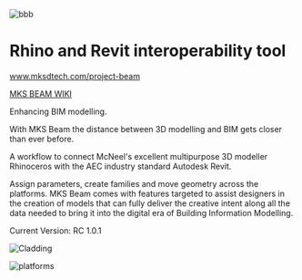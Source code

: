 ![bbb](https://user-images.githubusercontent.com/53434612/76241070-42fa3b80-622c-11ea-89e2-ff1c254f9cea.png)


# Rhino and Revit interoperability tool


www.mksdtech.com/project-beam

[MKS BEAM WIKI](https://mksdtech.gitbook.io/mks-beam/)


Enhancing BIM modelling.

With MKS Beam the distance between 3D modelling and BIM gets closer than ever before.

A workflow to connect McNeel's excellent multipurpose 3D modeller Rhinoceros with the AEC industry standard Autodesk Revit.

Assign parameters, create families and move geometry across the platforms. MKS Beam comes with features targeted to assist designers in the creation of models that can fully deliver the creative intent along all the data needed to bring it into the digital era of Building Information Modelling.

Current Version: RC 1.0.1

![Cladding](https://user-images.githubusercontent.com/53434612/76652614-dac69500-655e-11ea-865c-7e3d434d99f4.gif)

![platforms](https://user-images.githubusercontent.com/53434612/65444357-ca432680-de27-11e9-9104-d44f6198b37f.PNG)
